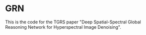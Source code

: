 # GRN
This is the code for the TGRS paper "Deep Spatial-Spectral Global Reasoning Network for Hyperspectral Image Denoising".
